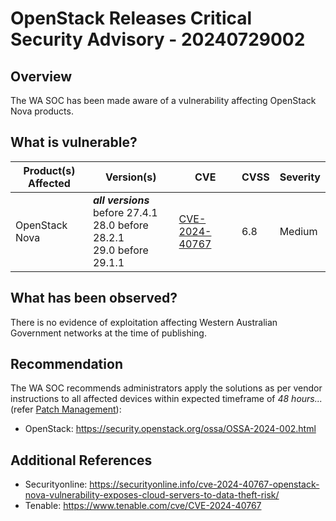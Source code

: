 # OpenStack Releases Critical Security Advisory - 20240729002

## Overview

The WA SOC has been made aware of a vulnerability affecting OpenStack Nova products. 

## What is vulnerable?

| Product(s) Affected | Version(s) | CVE | CVSS | Severity |
| --- | --- | --- | --- | --- |
| OpenStack Nova | ***all versions*** before 27.4.1 </br> 28.0 before 28.2.1</br> 29.0 before 29.1.1 | [CVE-2024-40767](https://nvd.nist.gov/vuln/detail/CVE-2024-40767) | 6.8 | Medium |

## What has been observed?

There is no evidence of exploitation affecting Western Australian Government networks at the time of publishing.

## Recommendation

The WA SOC recommends administrators apply the solutions as per vendor instructions to all affected devices within expected timeframe of *48 hours...* (refer [Patch Management](../guidelines/patch-management.md)):

- OpenStack: <https://security.openstack.org/ossa/OSSA-2024-002.html>

## Additional References

- Securityonline: <https://securityonline.info/cve-2024-40767-openstack-nova-vulnerability-exposes-cloud-servers-to-data-theft-risk/>
- Tenable: <https://www.tenable.com/cve/CVE-2024-40767>

